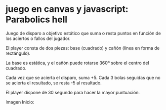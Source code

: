 # juego en canvas y javascript: Parabolics hell

Juego de disparo a objetivo estático que suma o resta puntos en función de los aciertos o fallos del jugador.

El player consta de dos piezas: base (cuadrado) y cañón (línea en forma de rectángulo).

La base es estática, y el cañón puede rotarse 360º sobre el centro del cuadrado.

Cada vez que se acierta el disparo, suma +5.
Cada 3 bolas seguidas que no se acierta el resultado, se resta -5 al resultado.

El player dispone de 30 segundo para hacer la mayor puntuación.

Imagen Inicio:

